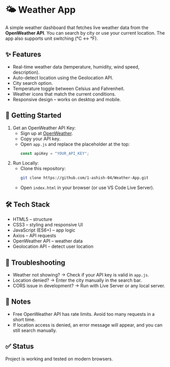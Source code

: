# 🌤️ Weather App
A simple weather dashboard that fetches live weather data from the **OpenWeather API**. You can search by city or use your current location. The app also supports unit switching (°C ↔ °F).

## ✨ Features
- Real-time weather data (temperature, humidity, wind speed, description).
- Auto-detect location using the Geolocation API.
- City search option.
- Temperature toggle between Celsius and Fahrenheit.
- Weather icons that match the current conditions.
- Responsive design – works on desktop and mobile.

## 🚀 Getting Started
1. Get an OpenWeather API Key:
   - Sign up at [OpenWeather](https://openweathermap.org/).
   - Copy your API key.
   - Open `app.js` and replace the placeholder at the top:
     ```js
     const apiKey = "YOUR_API_KEY";
     ```
2. Run Locally:
   - Clone this repository:
     ```bash
     git clone https://github.com/1-ashish-04/Weather-App.git
     ```
   - Open `index.html` in your browser (or use VS Code Live Server).

## 🛠️ Tech Stack
- HTML5 – structure
- CSS3 – styling and responsive UI
- JavaScript (ES6+) – app logic
- Axios – API requests
- OpenWeather API – weather data
- Geolocation API – detect user location

## 🐛 Troubleshooting
- Weather not showing? → Check if your API key is valid in `app.js`.
- Location denied? → Enter the city manually in the search bar.
- CORS issue in development? → Run with Live Server or any local server.

## 📝 Notes
- Free OpenWeather API has rate limits. Avoid too many requests in a short time.
- If location access is denied, an error message will appear, and you can still search manually.

## ✅ Status
Project is working and tested on modern browsers.
